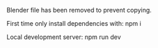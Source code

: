 Blender file has been removed to prevent copying.

First time only install dependencies with:
npm i 

Local development server:
npm run dev
